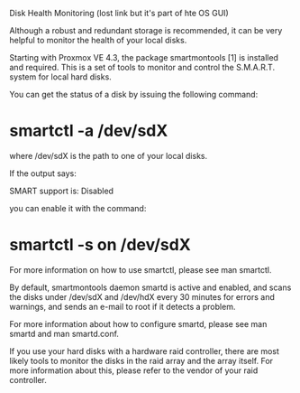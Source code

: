 
Disk Health Monitoring (lost link but it's part of hte OS GUI)

Although a robust and redundant storage is recommended, it can be very helpful to monitor the health of your local disks.

Starting with Proxmox VE 4.3, the package smartmontools [1] is installed and required. This is a set of tools to monitor and control the S.M.A.R.T. system for local hard disks.

You can get the status of a disk by issuing the following command:

# smartctl -a /dev/sdX

where /dev/sdX is the path to one of your local disks.

If the output says:

SMART support is: Disabled

you can enable it with the command:

# smartctl -s on /dev/sdX

For more information on how to use smartctl, please see man smartctl.

By default, smartmontools daemon smartd is active and enabled, and scans the disks under /dev/sdX and /dev/hdX every 30 minutes for errors and warnings, and sends an e-mail to root if it detects a problem.

For more information about how to configure smartd, please see man smartd and man smartd.conf.

If you use your hard disks with a hardware raid controller, there are most likely tools to monitor the disks in the raid array and the array itself. For more information about this, please refer to the vendor of your raid controller.

